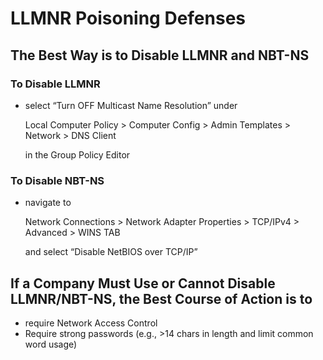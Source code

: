 # LLMNR Poisoning Defenses

## The Best Way is to Disable LLMNR and NBT-NS

### To Disable LLMNR

*   select “Turn OFF Multicast Name Resolution” under

    Local Computer Policy > Computer Config > Admin Templates > Network > DNS Client&#x20;

    in the Group Policy Editor

### To Disable NBT-NS

*   navigate to

    Network Connections > Network Adapter Properties > TCP/IPv4 > Advanced > WINS TAB

    and select “Disable NetBIOS over TCP/IP”

## If a Company Must Use or Cannot Disable LLMNR/NBT-NS, the Best Course of Action is to

* require Network Access Control
* Require strong passwords (e.g., >14 chars in length and limit common word usage)
